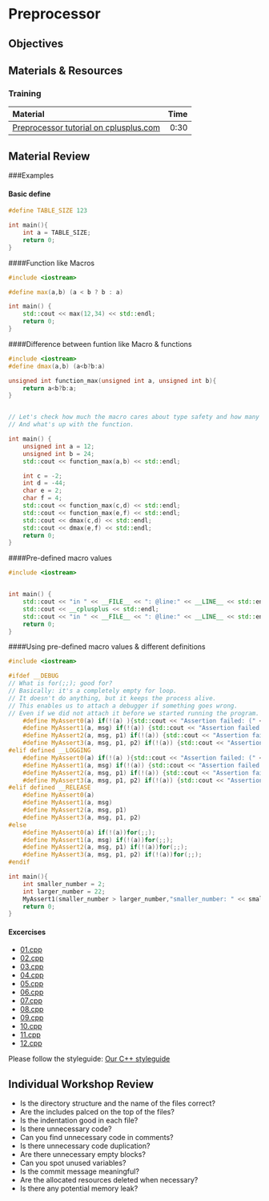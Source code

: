 # Preprocessor

## Objectives

## Materials & Resources
### Training
| Material | Time |
|:---------|-----:|
| [Preprocessor tutorial on cplusplus.com](http://www.cplusplus.com/doc/tutorial/preprocessor/)| 0:30 |

## Material Review

###Examples
#### Basic define
```cpp
#define TABLE_SIZE 123

int main(){
	int a = TABLE_SIZE;
	return 0;
}
```

####Function like Macros
```cpp
#include <iostream>

#define max(a,b) (a < b ? b : a)

int main() {
	std::cout << max(12,34) << std::endl;
	return 0;
}
```

####Difference between funtion like Macro & functions
```cpp
#include <iostream>
#define dmax(a,b) (a<b?b:a)

unsigned int function_max(unsigned int a, unsigned int b){
	return a<b?b:a;
}


// Let's check how much the macro cares about type safety and how many times I have to define it. 
// And what's up with the function.

int main() {
	unsigned int a = 12;
	unsigned int b = 24;
	std::cout << function_max(a,b) << std::endl;

	int c = -2;
	int d = -44;
	char e = 2;
	char f = 4;
	std::cout << function_max(c,d) << std::endl;
	std::cout << function_max(e,f) << std::endl;
	std::cout << dmax(c,d) << std::endl;
	std::cout << dmax(e,f) << std::endl;
	return 0;
}
```

####Pre-defined macro values
```cpp
#include <iostream>


int main() {
	std::cout << "in " << __FILE__ << ": @line:" << __LINE__ << std::endl;
	std::cout << __cplusplus << std::endl;
	std::cout << "in " << __FILE__ << ": @line:" << __LINE__ << std::endl;
	return 0;
}
```

####Using pre-defined macro values & different definitions
```cpp
#include <iostream>

#ifdef __DEBUG
// What is for(;;); good for?
// Basically: it's a completely empty for loop.
// It doesn't do anything, but it keeps the process alive.
// This enables us to attach a debugger if something goes wrong.
// Even if we did not attach it before we started running the program.
	#define MyAssert0(a) if(!(a) ){std::cout << "Assertion failed: (" << #a << ") in:  " << __FILE__ << " at: " << __LINE__ << std::endl; for(;;);}
	#define MyAssert1(a, msg) if(!(a)) {std::cout << "Assertion failed: (" << #a <<") in: " << __FILE__ << "at: " << __LINE__ << " | " << msg << std::endl; for(;;);}
	#define MyAssert2(a, msg, p1) if(!(a)) {std::cout << "Assertion failed: (" << #a <<") in: " << __FILE__ << "at: " << __LINE__ << " | " << msg << ' ' << p1 << std::endl; for(;;);
	#define MyAssert3(a, msg, p1, p2) if(!(a)) {std::cout << "Assertion failed: (" << #a <<") in: " << __FILE__ << "at: " << __LINE__ << " | " << msg << ' ' << p1 << ' ' << p2 << std::endl; for(;;);}
#elif defined __LOGGING
	#define MyAssert0(a) if(!(a) ){std::cout << "Assertion failed: (" << #a << ") in:  " << __FILE__ << " at: " << __LINE__ << std::endl;}
	#define MyAssert1(a, msg) if(!(a)) {std::cout << "Assertion failed: ("<< #a << ") in: " << __FILE__ << "at: " << __LINE__ << " | " << msg << std::endl;}
	#define MyAssert2(a, msg, p1) if(!(a)) {std::cout << "Assertion failed: ("<< #a << ") in: " << __FILE__ << "at: " << __LINE__ << " | " << msg << ' ' << p1 << std::endl;}
	#define MyAssert3(a, msg, p1, p2) if(!(a)) {std::cout << "Assertion failed: ("<< #a << ") in: " << __FILE__ << "at: " << __LINE__ << " | " << msg << ' ' << p1 << ' ' << p2 << std::endl;}
#elif defined __RELEASE
	#define MyAssert0(a)
	#define MyAssert1(a, msg)
	#define MyAssert2(a, msg, p1)
	#define MyAssert3(a, msg, p1, p2)
#else
	#define MyAssert0(a) if(!(a))for(;;);
	#define MyAssert1(a, msg) if(!(a))for(;;);
	#define MyAssert2(a, msg, p1) if(!(a))for(;;);
	#define MyAssert3(a, msg, p1, p2) if(!(a))for(;;);
#endif

int main(){
	int smaller_number = 2;
	int larger_number = 22;
	MyAssert1(smaller_number > larger_number,"smaller_number: " << smaller_number << " larger_numer:" << larger_number);
	return 0;
}

```


#### Excercises
- [01.cpp](workshop/01.cpp)
- [02.cpp](workshop/02.cpp)
- [03.cpp](workshop/03.cpp)
- [04.cpp](workshop/04.cpp)
- [05.cpp](workshop/05.cpp)
- [06.cpp](workshop/06.cpp)
- [07.cpp](workshop/07.cpp)
- [08.cpp](workshop/08.cpp)
- [09.cpp](workshop/09.cpp)
- [10.cpp](workshop/10.cpp)
- [11.cpp](workshop/11.cpp)
- [12.cpp](workshop/12.cpp)





Please follow the styleguide: [Our C++ styleguide](../../styleguide/cpp.md)
## Individual Workshop Review

 - Is the directory structure and the name of the files correct?
 - Are the includes palced on the top of the files?
 - Is the indentation good in each file?
 - Is there unnecessary code?
 - Can you find unnecessary code in comments?
 - Is there unnecessary code duplication?
 - Are there unnecessary empty blocks?
 - Can you spot unused variables?
 - Is the commit message meaningful?
 - Are the allocated resources deleted when necessary?
 - Is there any potential memory leak?

